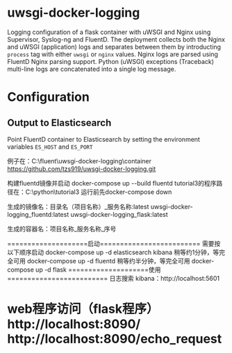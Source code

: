 # uwsgi-docker-logging
Logging configuration of a flask container with uWSGI and Nginx using Supervisor, Syslog-ng and FluentD.
The deployment collects both the Nginx and uWSGI (application) logs and separates between them by introducting `process` tag with either `uwsgi` or `nginx` values.
Nginx logs are parsed using FluentD Nginx parsing support. Python (uWSGI) exceptions (Traceback) multi-line logs are concatenated into a single log message.

# Configuration

## Output to Elasticsearch
Point FluentD container to Elasticsearch by setting the environment variables `ES_HOST` and `ES_PORT`

例子在：C:\fluent\uwsgi-docker-logging\container
https://github.com/tzs919/uwsgi-docker-logging.git

构建fluentd镜像并启动
docker-compose up --build fluentd
tutorial3的程序路径在：C:\python\tutorial3
运行前先docker-compose down

生成的镜像名：目录名（项目名称）_服务名称:latest
uwsgi-docker-logging_fluentd:latest
uwsgi-docker-logging_flask:latest

生成的容器名：项目名称_服务名称_序号

====================启动=========================
需要按以下顺序启动
docker-compose up -d elasticsearch kibana
稍等约1分钟，等完全可用
docker-compose up -d fluentd
稍等约半分钟，等完全可用
docker-compose up -d flask
====================使用=========================
日志搜索
kibana：http://localhost:5601

web程序访问（flask程序）
http://localhost:8090/
http://localhost:8090/echo_request
=============================================



